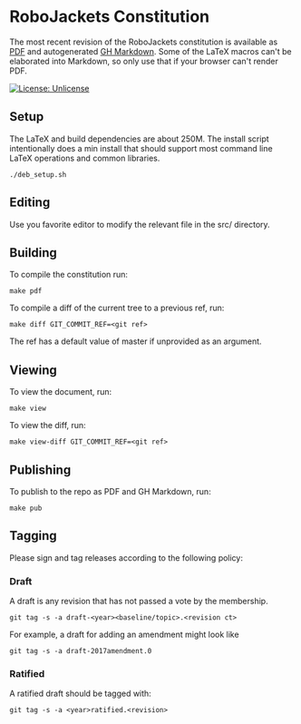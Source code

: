 # RoboJackets Constitution
The most recent revision of the RoboJackets constitution is available as [PDF](https://github.com/RoboJackets/constitution/blob/master/pub/SGA_Constitution.pdf) and autogenerated [GH Markdown](https://github.com/RoboJackets/constitution/blob/master/pub/SGA_Constitution.md). Some of the LaTeX macros can't be elaborated into Markdown, so only use that if your browser can't render PDF. 

[![License: Unlicense](https://img.shields.io/badge/license-Unlicense-blue.svg)](http://unlicense.org/)

## Setup
The LaTeX and build dependencies are about 250M. The install script intentionally does a min install that should support most command line LaTeX operations and common libraries.

`./deb_setup.sh`

## Editing
Use you favorite editor to modify the relevant file in the src/ directory.

## Building
To compile the constitution run:

`make pdf`

To compile a diff of the current tree to a previous ref, run:

`make diff GIT_COMMIT_REF=<git ref>`

The ref has a default value of master if unprovided as an argument.

## Viewing
To view the document, run:

`make view`

To view the diff, run:

`make view-diff GIT_COMMIT_REF=<git ref>`


## Publishing
To publish to the repo as PDF and GH Markdown, run:

`make pub`

## Tagging
Please sign and tag releases according to the following policy:

### Draft
A draft is any revision that has not passed a vote by the membership.

`git tag -s -a draft-<year><baseline/topic>.<revision ct>`

For example, a draft for adding an amendment might look like

`git tag -s -a draft-2017amendment.0`

### Ratified

A ratified draft should be tagged with:

`git tag -s -a <year>ratified.<revision>`


